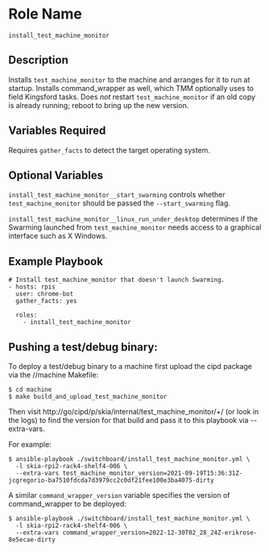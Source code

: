 # Role Name

`install_test_machine_monitor`

## Description

Installs `test_machine_monitor` to the machine and arranges for it to run at
startup. Installs command_wrapper as well, which TMM optionally uses to field
Kingsford tasks. Does _not_ restart `test_machine_monitor` if an old copy is
already running; reboot to bring up the new version.

## Variables Required

Requires `gather_facts` to detect the target operating system.

## Optional Variables

`install_test_machine_monitor__start_swarming` controls whether
`test_machine_monitor` should be passed the `--start_swarming` flag.

`install_test_machine_monitor__linux_run_under_desktop` determines if the
Swarming launched from `test_machine_monitor` needs access to a graphical
interface such as X Windows.

## Example Playbook

```
# Install test_machine_monitor that doesn't launch Swarming.
- hosts: rpis
  user: chrome-bot
  gather_facts: yes

  roles:
    - install_test_machine_monitor

```

## Pushing a test/debug binary:

To deploy a test/debug binary to a machine first upload the cipd package via the
//machine Makefile:

```
$ cd machine
$ make build_and_upload_test_machine_monitor
```

Then visit http://go/cipd/p/skia/internal/test_machine_monitor/+/ (or look
in the logs) to find the version for that build and pass it to this
playbook via --extra-vars.

For example:

```
$ ansible-playbook ./switchboard/install_test_machine_monitor.yml \
  -l skia-rpi2-rack4-shelf4-006 \
  --extra-vars test_machine_monitor_version=2021-09-19T15:36:31Z-jcgregorio-ba7510fdcda7d3979cc2c0df21fee100e3ba4075-dirty
```

A similar `command_wrapper_version` variable specifies the version of
command_wrapper to be deployed:

```
$ ansible-playbook ./switchboard/install_test_machine_monitor.yml \
  -l skia-rpi2-rack4-shelf4-006 \
  --extra-vars command_wrapper_version=2022-12-30T02_28_24Z-erikrose-8e5ecae-dirty
```
